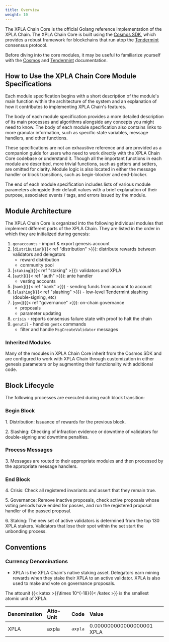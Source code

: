 ```yaml
---
title: Overview
weight: 10
---
```


The XPLA Chain Core is the official Golang reference implementation of the XPLA Chain.
The XPLA Chain Core is built using the [Cosmos SDK](https://v1.cosmos.network/sdk), which provides a robust framework for blockchains that run atop the [Tendermint](https://tendermint.com/) consensus protocol.

Before diving into the core modules, it may be useful to familiarize yourself with the [Cosmos](https://docs.cosmos.network/v0.45/) and [Tendermint](https://docs.tendermint.com/v0.34/) documentation.

## How to Use the XPLA Chain Core Module Specifications

Each module specification begins with a short description of the module's main function within the architecture of the system and an explanation of how it contributes to implementing XPLA Chain's features.

The body of each module specification provides a more detailed description of its main processes and algorithms alongside any concepts you might need to know. The body of each module specification also contains links to more granular information, such as specific state variables, message handlers, and other functions.

These specifications are not an exhaustive reference and are provided as a companion guide for users who need to work directly with the XPLA Chain Core codebase or understand it. Though all the important functions in each module are described, more trivial functions, such as getters and setters, are omitted for clarity. Module logic is also located in either the message handler or block transitions, such as begin-blocker and end-blocker.

The end of each module specification includes lists of various module parameters alongside their default values with a brief explanation of their purpose, associated events / tags, and errors issued by the module.

## Module Architecture

The XPLA Chain Core is organized into the following individual modules that implement different parts of the XPLA Chain. They are listed in the order in which they are initialized during genesis:

1. `genaccounts` - import & export genesis account
2. [`distribution`]({{< ref "distribution" >}}): distribute rewards between validators and delegators
   - reward distribution
   - community pool
3. [`staking`]({{< ref "staking" >}}): validators and XPLA
4. [`auth`]({{< ref "auth" >}}): ante handler
   - vesting accounts
5. [`bank`]({{< ref "bank" >}}) - sending funds from account to account
6. [`slashing`]({{< ref "slashing" >}}) - low-level Tendermint slashing (double-signing, etc)
7. [`gov`]({{< ref "governance" >}}): on-chain governance
    - proposals
    - parameter updating
11. `crisis` - reports consensus failure state with proof to halt the chain
12. `genutil` - handles `gentx` commands
    - filter and handle `MsgCreateValidator` messages

### Inherited Modules

Many of the modules in XPLA Chain Core inherit from the Cosmos SDK and are configured to work with XPLA Chain through customization in either genesis parameters or by augmenting their functionality with additional code.

## Block Lifecycle

The following processes are executed during each block transition:

### Begin Block

1\. Distribution: Issuance of rewards for the previous block.

2\. Slashing: Checking of infraction evidence or downtime of validators for double-signing and downtime penalties.

### Process Messages

3\. Messages are routed to their appropriate modules and then processed by the appropriate message handlers.

### End Block

4\. Crisis: Check all registered invariants and assert that they remain true.

5\. Governance: Remove inactive proposals, check active proposals whose voting periods have ended for passes, and run the registered proposal handler of the passed proposal.

6\. Staking: The new set of active validators is determined from the top 130 XPLA stakers. Validators that lose their spot within the set start the unbonding process.

## Conventions

### Currency Denominations

- XPLA is the XPLA Chain's native staking asset. Delegators earn mining rewards when they stake their XPLA to an active validator. XPLA is also used to make and vote on governance proposals.

The attounit {{< katex >}}\times 10^{-18}{{< /katex >}} is the smallest atomic unit of XPLA.

| Denomination | Atto-Unit | Code    | Value                     |
|:-------------|:----------|:--------|:--------------------------|
| XPLA         | axpla     | `axpla` | 0.000000000000000001 XPLA |
